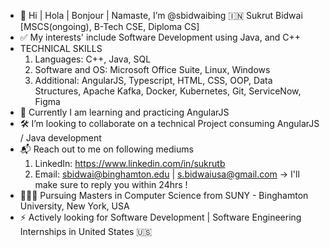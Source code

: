 - 👋 Hi | Hola | Bonjour | Namaste, I’m @sbidwaibing 🇮🇳 Sukrut Bidwai [MSCS(ongoing), B-Tech CSE, Diploma CS]
- ✅ My interests' include Software Development using Java, and C++
- TECHNICAL SKILLS
    1.  Languages: C++, Java, SQL
    2.  Software and OS: Microsoft Office Suite, Linux, Windows
    3.  Additional: AngularJS, Typescript, HTML, CSS, OOP, Data Structures, Apache Kafka, Docker, Kubernetes, Git, ServiceNow, Figma
- 🌱 Currently I am learning and practicing AngularJS 
- 🛠️ I’m looking to collaborate on a technical Project consuming AngularJS / Java development
- 📬 Reach out to me on following mediums
     1. LinkedIn: https://www.linkedin.com/in/sukrutb
     2. Email: sbidwai@binghamton.edu | s.bidwaiusa@gmail.com
        -> I'll make sure to reply you within 24hrs !
- 👨🏻‍🎓 Pursuing Masters in Computer Science from SUNY - Binghamton University, New York, USA
- ⚡️ Actively looking for Software Development | Software Engineering Internships in United States 🇺🇸
